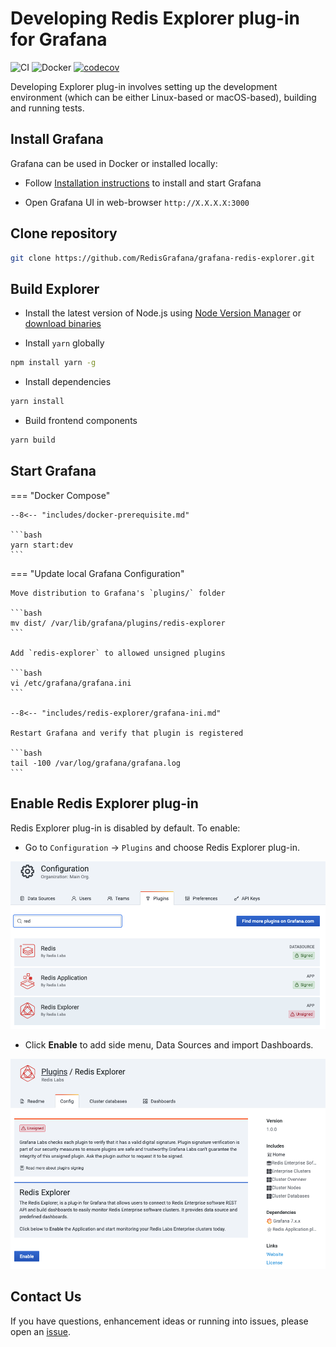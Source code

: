 # Developing Redis Explorer plug-in for Grafana

![CI](https://github.com/RedisGrafana/grafana-redis-explorer/workflows/CI/badge.svg)
![Docker](https://github.com/RedisGrafana/grafana-redis-explorer/workflows/Docker/badge.svg)
[![codecov](https://codecov.io/gh/RedisGrafana/grafana-redis-explorer/branch/master/graph/badge.svg?token=15SIRGU8SX)](https://codecov.io/gh/RedisGrafana/grafana-redis-explorer)

Developing Explorer plug-in involves setting up the development environment (which can be either Linux-based or macOS-based), building and running tests.

## Install Grafana

Grafana can be used in Docker or installed locally:

- Follow [Installation instructions](https://grafana.com/docs/grafana/latest/installation/) to install and start Grafana

- Open Grafana UI in web-browser `http://X.X.X.X:3000`

## Clone repository

```bash
git clone https://github.com/RedisGrafana/grafana-redis-explorer.git
```

## Build Explorer

- Install the latest version of Node.js using [Node Version Manager](https://github.com/nvm-sh/nvm) or [download binaries](https://nodejs.org/en/download/)

- Install `yarn` globally

```bash
npm install yarn -g
```

- Install dependencies

```bash
yarn install
```

- Build frontend components

```bash
yarn build
```

## Start Grafana

=== "Docker Compose"

    --8<-- "includes/docker-prerequisite.md"

    ```bash
    yarn start:dev
    ```

=== "Update local Grafana Configuration"

    Move distribution to Grafana's `plugins/` folder

    ```bash
    mv dist/ /var/lib/grafana/plugins/redis-explorer
    ```

    Add `redis-explorer` to allowed unsigned plugins

    ```bash
    vi /etc/grafana/grafana.ini
    ```

    --8<-- "includes/redis-explorer/grafana-ini.md"

    Restart Grafana and verify that plugin is registered

    ```bash
    tail -100 /var/log/grafana/grafana.log
    ```

## Enable Redis Explorer plug-in

Redis Explorer plug-in is disabled by default. To enable:

- Go to `Configuration` -> `Plugins` and choose Redis Explorer plug-in.

![Grafana plug-ins](../images/redis-explorer/grafana-plugins.png)

- Click **Enable** to add side menu, Data Sources and import Dashboards.

![Enable Redis Explorer plug-in](../images/redis-explorer/enable.png)

## Contact Us

If you have questions, enhancement ideas or running into issues, please open an [issue](https://github.com/RedisGrafana/grafana-redis-explorer/issues/new/choose).
